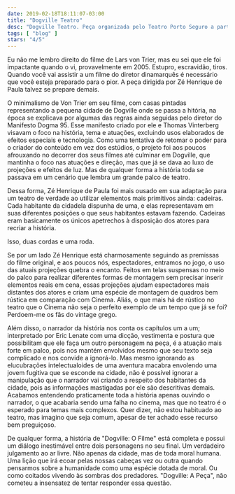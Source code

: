 ```yaml
---
date: 2019-02-18T18:11:07-03:00
title: "Dogville Teatro"
desc: "Dogville Teatro. Peça organizada pelo Teatro Porto Seguro a partir do texto de Lars Von Trier com direção de Zé Henrique de Paula. Com Mel Lisboa (Grace), Eric Lenate (Narrador), Fábio Assunção (Chuck), Rodrigo Caetano (Tom Edison)."
tags: [ "blog" ]
stars: "4/5"
---
```

Eu não me lembro direito do filme de Lars von Trier, mas eu sei que ele foi impactante quando o vi, provavelmente em 2005. Estupro, escravidão, tiros. Quando você vai assistir a um filme do diretor dinamarquês é necessário que você esteja preparado para o pior. A peça dirigida por Zé Henrique de Paula talvez se prepare demais.

O minimalismo de Von Trier em seu filme, com casas pintadas representando a pequena cidade de Dogville onde se passa a hitória, na época se explicava por algumas das regras ainda seguidas pelo diretor do Manifesto Dogma 95. Esse manifesto criado por ele e Thomas Vinterberg visavam o foco na história, tema e atuações, excluindo usos elaborados de efeitos especiais e tecnologia. Como uma tentativa de retomar o poder para o criador do conteúdo em vez dos estúdios, o projeto foi aos poucos afrouxando no decorrer dos seus filmes até culminar em Dogville, que mantinha o foco nas atuações e direção, mas que já se dava ao luxo de projeções e efeitos de luz. Mas de qualquer forma a história toda se passava em um cenário que lembra um grande palco de teatro.

Dessa forma, Zé Henrique de Paula foi mais ousado em sua adaptação para um teatro de verdade ao utilizar elementos mais primitivos ainda: cadeiras. Cada habitante da cidadela dispunha de uma, e elas representavam em suas diferentes posições o que seus habitantes estavam fazendo. Cadeiras eram basicamente os únicos apetrechos à disposição dos atores para recriar a história.

Isso, duas cordas e uma roda.

Se por um lado Zé Henrique está charmosamente seguindo as premissas do filme original, e aos poucos nós, espectadores, entramos no jogo, o uso das atuais projeções quebra o encanto. Feitos em telas suspensas no meio do palco para realizar diferentes formas de montagem sem precisar inserir elementos reais em cena, essas projeções ajudam espectadores mais distantes dos atores e criam uma espécie de montagem de quadros bem rústica em comparação com Cinema. Aliás, o que mais há de rústico no teatro que o Cinema não seja o perfeito exemplo de um tempo que já se foi? Perdoem-me os fãs do vintage grego.

Além disso, o narrador da história nos conta os capítulos um a um; interpretado por Eric Lenate com uma dicção, vestimenta e postura que possibilitam que ele faça um outro personagem na peça, é a atuação mais forte em palco, pois nos mantém envolvidos mesmo que seu texto seja complicado e nos convide a ignorá-lo. Mas mesmo ignorando as elucubrações intelectualoides de uma aventura macabra envolendo uma jovem fugitiva que se esconde na cidade, não é possível ignorar a manipulação que o narrador vai criando a respeito dos habitantes da cidade, pois as informações mastigadas por ele são descritivas demais. Acabamos entendendo praticamente toda a história apenas ouvindo o narrador, o que acabaria sendo uma falha no cinema, mas que no teatro é o esperado para temas mais complexos. Quer dizer, não estou habituado ao teatro, mas imagino que seja comum, apesar de ter achado esse recurso bem preguiçoso.

De qualquer forma, a história de "Dogville: O Filme" está completa e possui um diálogo inestimável entre dois personagens no seu final. Um verdadeiro julgamento ao ar livre. Não apenas da cidade, mas de toda moral humana. Uma lição que irá ecoar pelas nossas cabeças vez ou outra quando pensarmos sobre a humanidade como uma espécie dotada de moral. Ou como coitados vivendo às sombras dos predadores. "Dogville: A Peça", não cometeu a insensatez de tentar responder essa questão.
